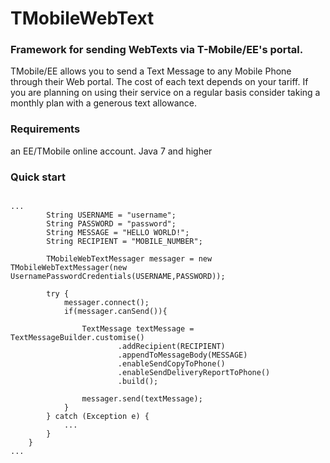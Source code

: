 TMobileWebText
==============

### Framework for sending WebTexts via T-Mobile/EE's portal. 

TMobile/EE allows you to send a Text Message to any Mobile Phone through their Web portal. 
The cost of each text depends on your tariff. If you are planning on using their service on a regular basis
consider taking a monthly plan with a generous text allowance. 

### Requirements

an EE/TMobile online account.
Java 7 and higher

### Quick start

```

...
        String USERNAME = "username";
        String PASSWORD = "password";
        String MESSAGE = "HELLO WORLD!";
        String RECIPIENT = "MOBILE_NUMBER";

        TMobileWebTextMessager messager = new TMobileWebTextMessager(new UsernamePasswordCredentials(USERNAME,PASSWORD));

        try {
            messager.connect();
            if(messager.canSend()){

                TextMessage textMessage = TextMessageBuilder.customise()
                        .addRecipient(RECIPIENT)
                        .appendToMessageBody(MESSAGE)
                        .enableSendCopyToPhone()
                        .enableSendDeliveryReportToPhone()
                        .build();

                messager.send(textMessage);
            }
        } catch (Exception e) {
            ...
        }
    }
...
```

